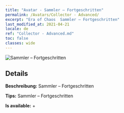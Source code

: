 ```yaml
---
title: "Avatar - Sammler – Fortgeschritten"
permalink: /Avatars/Collector - Advanced/
excerpt: "Era of Chaos  Sammler – Fortgeschritten"
last_modified_at: 2021-04-21
locale: de
ref: "Collector - Advanced.md"
toc: false
classes: wide
---
```

 ![Sammler – Fortgeschritten](/images/a/avatarFrame_72.png)

## Details

 **Beschreibung:** Sammler – Fortgeschritten 

 **Tips:** Sammler – Fortgeschritten 

 **Is available:**  + 

